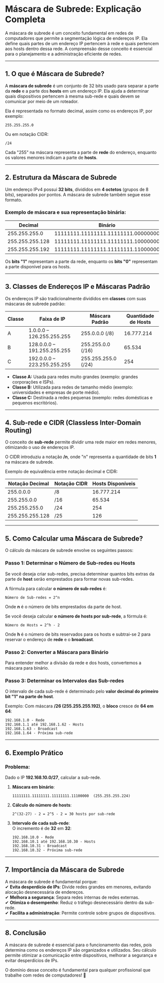 # **Máscara de Subrede: Explicação Completa**  

A máscara de subrede é um conceito fundamental em redes de computadores que permite a segmentação lógica de endereços IP. Ela define quais partes de um endereço IP pertencem à rede e quais pertencem aos hosts dentro dessa rede. A compreensão desse conceito é essencial para o planejamento e a administração eficiente de redes.  

---

## **1. O que é Máscara de Subrede?**  

A **máscara de subrede** é um conjunto de 32 bits usado para separar a parte da **rede** e a parte dos **hosts** em um endereço IP. Ela ajuda a determinar quais dispositivos pertencem à mesma sub-rede e quais devem se comunicar por meio de um roteador.  

Ela é representada no formato decimal, assim como os endereços IP, por exemplo:  

```
255.255.255.0
```
Ou em notação CIDR:  

```
/24
```
Cada "255" na máscara representa a parte de **rede** do endereço, enquanto os valores menores indicam a parte de **hosts**.  

---

## **2. Estrutura da Máscara de Subrede**  

Um endereço IPv4 possui **32 bits**, divididos em **4 octetos** (grupos de 8 bits), separados por pontos. A máscara de subrede também segue esse formato.  

### **Exemplo de máscara e sua representação binária:**  

| Decimal          | Binário                               |
|-----------------|------------------------------------|
| 255.255.255.0   | 11111111.11111111.11111111.00000000 |
| 255.255.255.128 | 11111111.11111111.11111111.10000000 |
| 255.255.255.192 | 11111111.11111111.11111111.11000000 |

Os **bits "1"** representam a parte da rede, enquanto os **bits "0"** representam a parte disponível para os hosts.

---

## **3. Classes de Endereços IP e Máscaras Padrão**  

Os endereços IP são tradicionalmente divididos em **classes** com suas máscaras de subrede padrão:

| Classe | Faixa de IP            | Máscara Padrão      | Quantidade de Hosts |
|--------|------------------------|----------------------|---------------------|
| A      | 1.0.0.0 – 126.255.255.255 | 255.0.0.0 (/8)      | 16.777.214         |
| B      | 128.0.0.0 – 191.255.255.255 | 255.255.0.0 (/16)  | 65.534             |
| C      | 192.0.0.0 – 223.255.255.255 | 255.255.255.0 (/24) | 254                |

- **Classe A:** Usada para redes muito grandes (exemplo: grandes corporações e ISPs).  
- **Classe B:** Utilizada para redes de tamanho médio (exemplo: universidades e empresas de porte médio).  
- **Classe C:** Destinada a redes pequenas (exemplo: redes domésticas e pequenos escritórios).  

---

## **4. Sub-rede e CIDR (Classless Inter-Domain Routing)**  

O conceito de **sub-rede** permite dividir uma rede maior em redes menores, otimizando o uso de endereços IP.  

O CIDR introduziu a notação **/n**, onde "n" representa a quantidade de bits **1** na máscara de subrede.  

Exemplo de equivalência entre notação decimal e CIDR:  

| Notação Decimal      | Notação CIDR | Hosts Disponíveis |
|----------------------|-------------|-------------------|
| 255.0.0.0           | /8          | 16.777.214       |
| 255.255.0.0         | /16         | 65.534           |
| 255.255.255.0       | /24         | 254              |
| 255.255.255.128     | /25         | 126              |

---

## **5. Como Calcular uma Máscara de Subrede?**  

O cálculo da máscara de subrede envolve os seguintes passos:

### **Passo 1: Determinar o Número de Sub-redes ou Hosts**  
Se você deseja criar sub-redes, precisa determinar quantos bits extras da parte de **host** serão emprestados para formar novas sub-redes.  

A fórmula para calcular **o número de sub-redes** é:  

```
Número de Sub-redes = 2^n  
```
Onde **n** é o número de bits emprestados da parte de host.

Se você deseja calcular **o número de hosts por sub-rede**, a fórmula é:  

```
Número de Hosts = 2^h - 2  
```
Onde **h** é o número de bits reservados para os hosts e subtrai-se 2 para reservar o endereço de **rede** e o **broadcast**.

### **Passo 2: Converter a Máscara para Binário**  
Para entender melhor a divisão da rede e dos hosts, convertemos a máscara para binário.

### **Passo 3: Determinar os Intervalos das Sub-redes**  
O intervalo de cada sub-rede é determinado pelo **valor decimal do primeiro bit "1" na parte de host**.

Exemplo: Com máscara **/26 (255.255.255.192)**, o **bloco** cresce de **64 em 64**:

```
192.168.1.0 - Rede
192.168.1.1 até 192.168.1.62 - Hosts
192.168.1.63 - Broadcast
192.168.1.64 - Próxima sub-rede
```

---

## **6. Exemplo Prático**  

### **Problema:**  
Dado o IP **192.168.10.0/27**, calcular a sub-rede.  

1. **Máscara em binário**:  
   ```
   11111111.11111111.11111111.11100000  (255.255.255.224)
   ```
2. **Cálculo do número de hosts**:  
   ```
   2^(32-27) - 2 = 2^5 - 2 = 30 hosts por sub-rede
   ```
3. **Intervalo de cada sub-rede**:  
   O incremento é de **32** em **32**:
   ```
   192.168.10.0 - Rede
   192.168.10.1 até 192.168.10.30 - Hosts
   192.168.10.31 - Broadcast
   192.168.10.32 - Próxima sub-rede
   ```

---

## **7. Importância da Máscara de Subrede**  

A máscara de subrede é fundamental porque:  
✔ **Evita desperdício de IPs**: Divide redes grandes em menores, evitando alocação desnecessária de endereços.  
✔ **Melhora a segurança**: Separa redes internas de redes externas.  
✔ **Otimiza o desempenho**: Reduz o tráfego desnecessário dentro da sub-rede.  
✔ **Facilita a administração**: Permite controle sobre grupos de dispositivos.  

---

## **8. Conclusão**  

A máscara de subrede é essencial para o funcionamento das redes, pois determina como os endereços IP são organizados e utilizados. Seu cálculo permite otimizar a comunicação entre dispositivos, melhorar a segurança e evitar desperdícios de IPs.  

O domínio desse conceito é fundamental para qualquer profissional que trabalhe com redes de computadores! 🚀